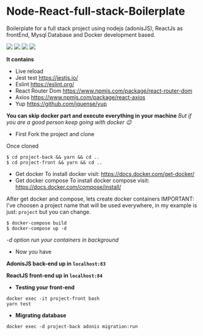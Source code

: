 # Node-React-full-stack-Boilerplate
Boilerplate for a full stack project using nodejs (adonisJS), ReactJs as frontEnd, Mysql Database and Docker development based.

![](https://d2.alternativeto.net/dist/icons/adonis-js_151971.png?width=128&height=128&mode=crop&upscale=false)
![](https://bognarjunior.files.wordpress.com/2018/03/if_react-js_logo_1174949.png?w=128)
![](https://cdn.iconscout.com/icon/free/png-128/mysql-20-1174940.png)
![](https://cdn.iconscout.com/icon/free/png-128/docker-226091.png)

**It contains**
- Live reload 
- Jest test https://jestjs.io/
- Eslint https://eslint.org/
- React Router Dom https://www.npmjs.com/package/react-router-dom
- Axios https://www.npmjs.com/package/react-axios
- Yup https://github.com/jquense/yup

**You can skip docker part and execute everything in your machine** _But if you  are a good person keep going with docker :wink:_

- First Fork the project and clone

Once cloned
```
$ cd project-back && yarn && cd ..
$ cd project-front && yarn && cd ..
``` 
- Get docker
To install docker visit: https://docs.docker.com/get-docker/
- Get docker compose
To install docker compose visit: https://docs.docker.com/compose/install/

After get docker and compose, lets create docker containers
IMPORTANT: I've choosen a project name that will be used everywhere, in my example is just: `project` but you can change.


```
$ docker-compose build
$ docker-compose up -d
``` 
_-d option run your containers in background_

- Now you have 

**AdonisJS back-end up in `localhost:83`**

**ReactJS front-end up in `localhost:84`**


- **Testing your front-end**
```
docker exec -it project-front bash
yarn test
```

- **Migrating database**
```
docker exec -d project-back adonis migration:run
```